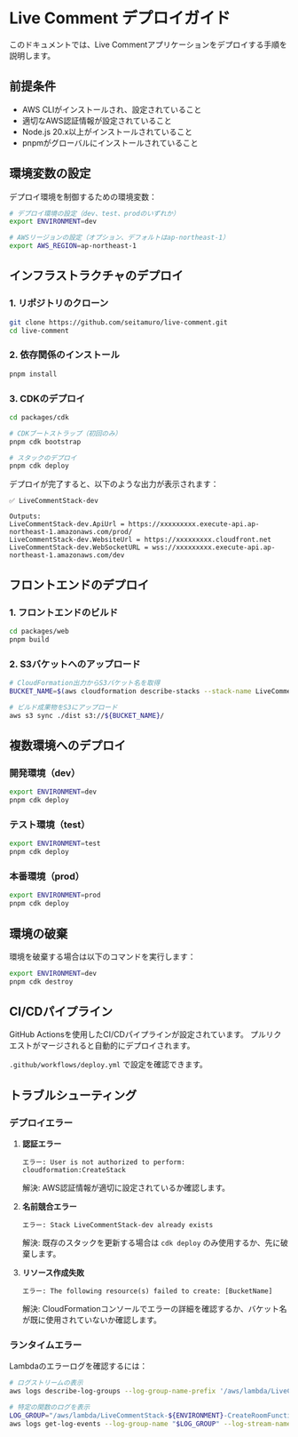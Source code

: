 # Live Comment デプロイガイド

このドキュメントでは、Live Commentアプリケーションをデプロイする手順を説明します。

## 前提条件

- AWS CLIがインストールされ、設定されていること
- 適切なAWS認証情報が設定されていること
- Node.js 20.x以上がインストールされていること
- pnpmがグローバルにインストールされていること

## 環境変数の設定

デプロイ環境を制御するための環境変数：

```bash
# デプロイ環境の設定（dev、test、prodのいずれか）
export ENVIRONMENT=dev

# AWSリージョンの設定（オプション、デフォルトはap-northeast-1）
export AWS_REGION=ap-northeast-1
```

## インフラストラクチャのデプロイ

### 1. リポジトリのクローン

```bash
git clone https://github.com/seitamuro/live-comment.git
cd live-comment
```

### 2. 依存関係のインストール

```bash
pnpm install
```

### 3. CDKのデプロイ

```bash
cd packages/cdk

# CDKブートストラップ（初回のみ）
pnpm cdk bootstrap

# スタックのデプロイ
pnpm cdk deploy
```

デプロイが完了すると、以下のような出力が表示されます：

```
✅ LiveCommentStack-dev

Outputs:
LiveCommentStack-dev.ApiUrl = https://xxxxxxxxx.execute-api.ap-northeast-1.amazonaws.com/prod/
LiveCommentStack-dev.WebsiteUrl = https://xxxxxxxxx.cloudfront.net
LiveCommentStack-dev.WebSocketURL = wss://xxxxxxxxx.execute-api.ap-northeast-1.amazonaws.com/dev
```

## フロントエンドのデプロイ

### 1. フロントエンドのビルド

```bash
cd packages/web
pnpm build
```

### 2. S3バケットへのアップロード

```bash
# CloudFormation出力からS3バケット名を取得
BUCKET_NAME=$(aws cloudformation describe-stacks --stack-name LiveCommentStack-${ENVIRONMENT} --query "Stacks[0].Outputs[?OutputKey=='WebsiteBucketName'].OutputValue" --output text)

# ビルド成果物をS3にアップロード
aws s3 sync ./dist s3://${BUCKET_NAME}/
```

## 複数環境へのデプロイ

### 開発環境（dev）

```bash
export ENVIRONMENT=dev
pnpm cdk deploy
```

### テスト環境（test）

```bash
export ENVIRONMENT=test
pnpm cdk deploy
```

### 本番環境（prod）

```bash
export ENVIRONMENT=prod
pnpm cdk deploy
```

## 環境の破棄

環境を破棄する場合は以下のコマンドを実行します：

```bash
export ENVIRONMENT=dev
pnpm cdk destroy
```

## CI/CDパイプライン

GitHub Actionsを使用したCI/CDパイプラインが設定されています。
プルリクエストがマージされると自動的にデプロイされます。

`.github/workflows/deploy.yml` で設定を確認できます。

## トラブルシューティング

### デプロイエラー

1. **認証エラー**

   ```
   エラー: User is not authorized to perform: cloudformation:CreateStack
   ```

   解決: AWS認証情報が適切に設定されているか確認します。

2. **名前競合エラー**

   ```
   エラー: Stack LiveCommentStack-dev already exists
   ```

   解決: 既存のスタックを更新する場合は `cdk deploy` のみ使用するか、先に破棄します。

3. **リソース作成失敗**

   ```
   エラー: The following resource(s) failed to create: [BucketName]
   ```

   解決: CloudFormationコンソールでエラーの詳細を確認するか、バケット名が既に使用されていないか確認します。

### ランタイムエラー

Lambdaのエラーログを確認するには：

```bash
# ログストリームの表示
aws logs describe-log-groups --log-group-name-prefix '/aws/lambda/LiveCommentStack'

# 特定の関数のログを表示
LOG_GROUP="/aws/lambda/LiveCommentStack-${ENVIRONMENT}-CreateRoomFunction-XXXX"
aws logs get-log-events --log-group-name "$LOG_GROUP" --log-stream-name 'YYYY'
```